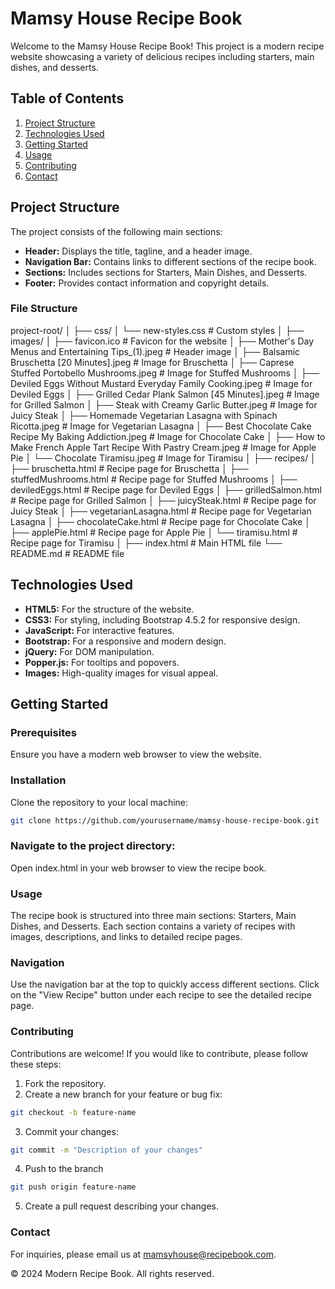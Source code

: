 # Mamsy House Recipe Book

Welcome to the Mamsy House Recipe Book! This project is a modern recipe website showcasing a variety of delicious recipes including starters, main dishes, and desserts.

## Table of Contents
1. [Project Structure](#project-structure)
2. [Technologies Used](#technologies-used)
3. [Getting Started](#getting-started)
4. [Usage](#usage)
5. [Contributing](#contributing)
6. [Contact](#contact)

## Project Structure
The project consists of the following main sections:
- **Header:** Displays the title, tagline, and a header image.
- **Navigation Bar:** Contains links to different sections of the recipe book.
- **Sections:** Includes sections for Starters, Main Dishes, and Desserts.
- **Footer:** Provides contact information and copyright details.

### File Structure

project-root/
│
├── css/
│   └── new-styles.css         # Custom styles
│
├── images/
│   ├── favicon.ico            # Favicon for the website
│   ├── Mother's Day Menus and Entertaining Tips_(1).jpeg  # Header image
│   ├── Balsamic Bruschetta [20 Minutes].jpeg             # Image for Bruschetta
│   ├── Caprese Stuffed Portobello Mushrooms.jpeg         # Image for Stuffed Mushrooms
│   ├── Deviled Eggs Without Mustard Everyday Family Cooking.jpeg # Image for Deviled Eggs
│   ├── Grilled Cedar Plank Salmon [45 Minutes].jpeg      # Image for Grilled Salmon
│   ├── Steak with Creamy Garlic Butter.jpeg              # Image for Juicy Steak
│   ├── Homemade Vegetarian Lasagna with Spinach Ricotta.jpeg # Image for Vegetarian Lasagna
│   ├── Best Chocolate Cake Recipe My Baking Addiction.jpeg # Image for Chocolate Cake
│   ├── How to Make French Apple Tart Recipe With Pastry Cream.jpeg # Image for Apple Pie
│   └── Chocolate Tiramisu.jpeg                           # Image for Tiramisu
│
├── recipes/
│   ├── bruschetta.html       # Recipe page for Bruschetta
│   ├── stuffedMushrooms.html # Recipe page for Stuffed Mushrooms
│   ├── deviledEggs.html      # Recipe page for Deviled Eggs
│   ├── grilledSalmon.html    # Recipe page for Grilled Salmon
│   ├── juicySteak.html       # Recipe page for Juicy Steak
│   ├── vegetarianLasagna.html # Recipe page for Vegetarian Lasagna
│   ├── chocolateCake.html    # Recipe page for Chocolate Cake
│   ├── applePie.html         # Recipe page for Apple Pie
│   └── tiramisu.html         # Recipe page for Tiramisu
│
├── index.html                # Main HTML file
└── README.md                 # README file


## Technologies Used
- **HTML5:** For the structure of the website.
- **CSS3:** For styling, including Bootstrap 4.5.2 for responsive design.
- **JavaScript:** For interactive features.
- **Bootstrap:** For a responsive and modern design.
- **jQuery:** For DOM manipulation.
- **Popper.js:** For tooltips and popovers.
- **Images:** High-quality images for visual appeal.

## Getting Started

### Prerequisites
Ensure you have a modern web browser to view the website.

### Installation
Clone the repository to your local machine:
```bash
git clone https://github.com/yourusername/mamsy-house-recipe-book.git
```

### Navigate to the project directory:
Open index.html in your web browser to view the recipe book.

### Usage
The recipe book is structured into three main sections: Starters, Main Dishes, and Desserts. Each section contains a variety of recipes with images, descriptions, and links to detailed recipe pages.

### Navigation
Use the navigation bar at the top to quickly access different sections.
Click on the "View Recipe" button under each recipe to see the detailed recipe page.

### Contributing
Contributions are welcome! If you would like to contribute, please follow these steps:

1. Fork the repository.
2. Create a new branch for your feature or bug fix:
```bash
git checkout -b feature-name
```
3. Commit your changes:
```bash
git commit -m "Description of your changes"
```
4. Push to the branch
```bash
git push origin feature-name
```
5. Create a pull request describing your changes.

### Contact
For inquiries, please email us at mamsyhouse@recipebook.com.

© 2024 Modern Recipe Book. All rights reserved.


